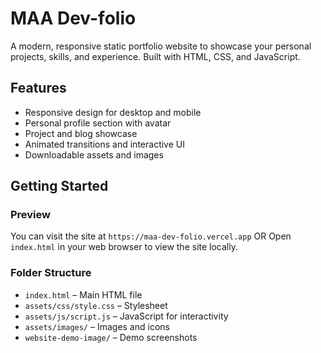 # MAA Dev-folio

A modern, responsive static portfolio website to showcase your personal projects, skills, and experience. Built with HTML, CSS, and JavaScript.

## Features
- Responsive design for desktop and mobile
- Personal profile section with avatar
- Project and blog showcase
- Animated transitions and interactive UI
- Downloadable assets and images

## Getting Started

### Preview
You can visit the site at `https://maa-dev-folio.vercel.app` OR
Open `index.html` in your web browser to view the site locally.

### Folder Structure
- `index.html` – Main HTML file
- `assets/css/style.css` – Stylesheet
- `assets/js/script.js` – JavaScript for interactivity
- `assets/images/` – Images and icons
- `website-demo-image/` – Demo screenshots